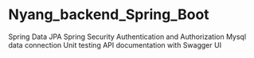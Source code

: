 # Nyang_backend_Spring_Boot

Spring Data JPA
Spring Security Authentication and Authorization
Mysql data connection
Unit testing
API documentation with Swagger UI
